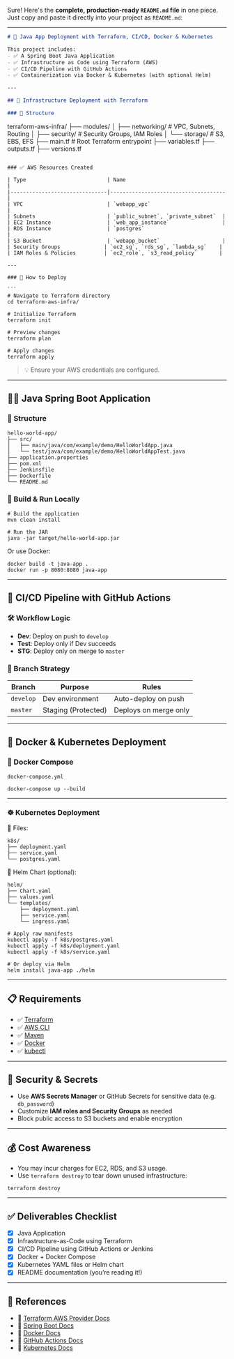 Sure! Here's the **complete, production-ready `README.md` file** in one piece. Just copy and paste it directly into your project as `README.md`:

---

```markdown
# 🚀 Java App Deployment with Terraform, CI/CD, Docker & Kubernetes

This project includes:
- ✅ A Spring Boot Java Application
- ✅ Infrastructure as Code using Terraform (AWS)
- ✅ CI/CD Pipeline with GitHub Actions
- ✅ Containerization via Docker & Kubernetes (with optional Helm)

---

## 🧱 Infrastructure Deployment with Terraform

### 📁 Structure

```

terraform-aws-infra/
├── modules/
│   ├── networking/       # VPC, Subnets, Routing
│   ├── security/         # Security Groups, IAM Roles
│   └── storage/          # S3, EBS, EFS
├── main.tf               # Root Terraform entrypoint
├── variables.tf
├── outputs.tf
├── versions.tf

````

### ✅ AWS Resources Created

| Type                          | Name                                |
|-------------------------------|-------------------------------------|
| VPC                           | `webapp_vpc`                        |
| Subnets                       | `public_subnet`, `private_subnet`  |
| EC2 Instance                  | `web_app_instance`                 |
| RDS Instance                  | `postgres`                          |
| S3 Bucket                     | `webapp_bucket`                    |
| Security Groups              | `ec2_sg`, `rds_sg`, `lambda_sg`    |
| IAM Roles & Policies         | `ec2_role`, `s3_read_policy`       |

---

### 🚀 How to Deploy

```
# Navigate to Terraform directory
cd terraform-aws-infra/

# Initialize Terraform
terraform init

# Preview changes
terraform plan

# Apply changes
terraform apply
````

> 💡 Ensure your AWS credentials are configured.

---

## 👨‍💻 Java Spring Boot Application

### 📁 Structure

```
hello-world-app/
├── src/
│   ├── main/java/com/example/demo/HelloWorldApp.java
│   └── test/java/com/example/demo/HelloWorldAppTest.java
├── application.properties
├── pom.xml
├── Jenkinsfile
├── Dockerfile
└── README.md
```

### 🔧 Build & Run Locally

```
# Build the application
mvn clean install

# Run the JAR
java -jar target/hello-world-app.jar
```

Or use Docker:

```
docker build -t java-app .
docker run -p 8080:8080 java-app
```

---

## 🔄 CI/CD Pipeline with GitHub Actions

### 🛠 Workflow Logic

* **Dev**: Deploy on push to `develop`
* **Test**: Deploy only if Dev succeeds
* **STG**: Deploy only on merge to `master`

### 🔐 Branch Strategy

| Branch    | Purpose             | Rules                 |
| --------- | ------------------- | --------------------- |
| `develop` | Dev environment     | Auto-deploy on push   |
| `master`  | Staging (Protected) | Deploys on merge only |

---

## 🐳 Docker & Kubernetes Deployment

### 🐋 Docker Compose

```
docker-compose.yml
```

```
docker-compose up --build
```

---

### ☸️ Kubernetes Deployment

📁 Files:

```
k8s/
├── deployment.yaml
├── service.yaml
└── postgres.yaml
```

📁 Helm Chart (optional):

```
helm/
├── Chart.yaml
├── values.yaml
└── templates/
    ├── deployment.yaml
    ├── service.yaml
    └── ingress.yaml
```

```
# Apply raw manifests
kubectl apply -f k8s/postgres.yaml
kubectl apply -f k8s/deployment.yaml
kubectl apply -f k8s/service.yaml

# Or deploy via Helm
helm install java-app ./helm
```

---

## 📋 Requirements

* ✅ [Terraform](https://www.terraform.io/downloads.html)
* ✅ [AWS CLI](https://aws.amazon.com/cli/)
* ✅ [Maven](https://maven.apache.org/download.cgi)
* ✅ [Docker](https://www.docker.com/)
* ✅ [kubectl](https://kubernetes.io/docs/tasks/tools/)

---

## 🔐 Security & Secrets

* Use **AWS Secrets Manager** or GitHub Secrets for sensitive data (e.g. `db_password`)
* Customize **IAM roles and Security Groups** as needed
* Block public access to S3 buckets and enable encryption

---

## 💰 Cost Awareness

* You may incur charges for EC2, RDS, and S3 usage.
* Use `terraform destroy` to tear down unused infrastructure:

```
terraform destroy
```

---

## ✅ Deliverables Checklist

* [x] Java Application
* [x] Infrastructure-as-Code using Terraform
* [x] CI/CD Pipeline using GitHub Actions or Jenkins
* [x] Docker + Docker Compose
* [x] Kubernetes YAML files or Helm chart
* [x] README documentation (you’re reading it!)

---

## 🔗 References

* 📘 [Terraform AWS Provider Docs](https://registry.terraform.io/providers/hashicorp/aws/latest/docs)
* 📘 [Spring Boot Docs](https://spring.io/projects/spring-boot)
* 📘 [Docker Docs](https://docs.docker.com/)
* 📘 [GitHub Actions Docs](https://docs.github.com/en/actions)
* 📘 [Kubernetes Docs](https://kubernetes.io/docs/)

